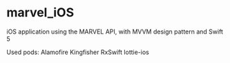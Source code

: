 # marvel_iOS
iOS application using the MARVEL API, with MVVM design pattern and Swift 5

Used pods:
	Alamofire
	Kingfisher
	RxSwift
	lottie-ios